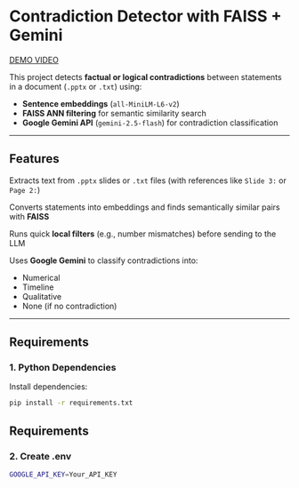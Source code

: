 # Contradiction Detector with FAISS + Gemini

[DEMO VIDEO](https://go.screenpal.com/watch/cTj6bmn2csK)

This project detects **factual or logical contradictions** between statements in a document (`.pptx` or `.txt`) using:

- **Sentence embeddings** (`all-MiniLM-L6-v2`)
- **FAISS ANN filtering** for semantic similarity search
- **Google Gemini API** (`gemini-2.5-flash`) for contradiction classification

---

## Features
Extracts text from `.pptx` slides or `.txt` files (with references like `Slide 3:` or `Page 2:`)  

Converts statements into embeddings and finds semantically similar pairs with **FAISS**  

Runs quick **local filters** (e.g., number mismatches) before sending to the LLM  

Uses **Google Gemini** to classify contradictions into:
- Numerical
- Timeline
- Qualitative
- None (if no contradiction)

---

## Requirements

### 1. Python Dependencies
Install dependencies:
```bash
pip install -r requirements.txt
```
## Requirements

### 2. Create .env
```bash
GOOGLE_API_KEY=Your_API_KEY
```
